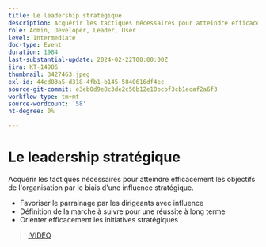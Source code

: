 ```yaml
---
title: Le leadership stratégique
description: Acquérir les tactiques nécessaires pour atteindre efficacement les objectifs de l'organisation par le biais d'une influence stratégique.- Favoriser le parrainage par les dirigeants avec influence - Mettre en place le cap pour le succès à long terme - Stimuler efficacement les initiatives stratégiques
role: Admin, Developer, Leader, User
level: Intermediate
doc-type: Event
duration: 1984
last-substantial-update: 2024-02-22T00:00:00Z
jira: KT-14986
thumbnail: 3427463.jpeg
exl-id: 44cd83a5-d318-4fb1-b145-5840616df4ec
source-git-commit: e3eb0d9e8c3de2c56b12e10bcbf3cb1ecaf2a6f3
workflow-type: tm+mt
source-wordcount: '58'
ht-degree: 0%

---
```


# Le leadership stratégique

Acquérir les tactiques nécessaires pour atteindre efficacement les objectifs de l&#39;organisation par le biais d&#39;une influence stratégique.

- Favoriser le parrainage par les dirigeants avec influence
- Définition de la marche à suivre pour une réussite à long terme
- Orienter efficacement les initiatives stratégiques

>[!VIDEO](https://video.tv.adobe.com/v/3456785/?learn=on&captions=fre_fr)
